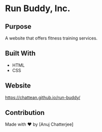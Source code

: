 # Run Buddy, Inc.

## Purpose
A website that offers fitness training services.

## Built With
* HTML
* CSS

## Website
https://chattean.github.io/run-buddy/

## Contribution
Made with ❤️ by [Anuj Chatterjee]
